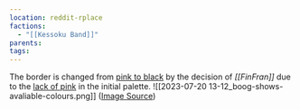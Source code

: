 ```yaml
---
location: reddit-rplace
factions:
  - "[[Kessoku Band]]"
parents: 
tags: 
---
```

The border is changed from [pink to black](https://discord.com/channels/1093664259273130084/1131230952119615600/1131574421396672512) by the decision of *[[FinFran]]* due to the [lack of pink](https://discord.com/channels/1093664259273130084/1131230952119615600/1131574347342024807) in the initial palette.
![[2023-07-20 13-12_boog-shows-avaliable-colours.png]]
([Image Source](https://discord.com/channels/1093664259273130084/1131230952119615600/1131574453873168394))
